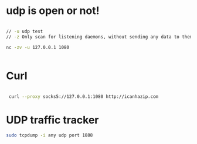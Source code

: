 
# udp is open or not!
```bash

// -u udp test 
// -z Only scan for listening daemons, without sending any data to them.

nc -zv -u 127.0.0.1 1080 



```



# Curl

```bash

 curl --proxy socks5://127.0.0.1:1080 http://icanhazip.com
```



# UDP traffic tracker

```bash
sudo tcpdump -i any udp port 1888
```